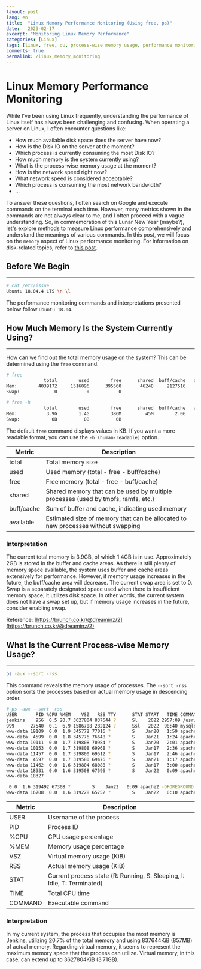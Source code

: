 ```yaml
---
layout: post
lang: en
title:  "Linux Memory Performance Monitoring (Using free, ps)"
date:   2023-02-17
excerpt: "Monitoring Linux Memory Performance"
categories: [Linux]
tags: [linux, free, du, process-wise memory usage, performance monitoring]
comments: true
permalink: /linux_memory_monitoring
---
```


# Linux Memory Performance Monitoring

While I've been using Linux frequently, understanding the performance of Linux itself has always been challenging and confusing. When operating a server on Linux, I often encounter questions like:

- How much available disk space does the server have now?
- How is the Disk IO on the server at the moment?
- Which process is currently consuming the most Disk IO?
- How much memory is the system currently using?
- What is the process-wise memory usage at the moment?
- How is the network speed right now?
- What network speed is considered acceptable?
- Which process is consuming the most network bandwidth?
- ...

To answer these questions, I often search on Google and execute commands on the terminal each time. However, many metrics shown in the commands are not always clear to me, and I often proceed with a vague understanding. So, in commemoration of this Lunar New Year (maybe?), let's explore methods to measure Linux performance comprehensively and understand the meanings of various commands. In this post, we will focus on the `memory` aspect of Linux performance monitoring. For information on disk-related topics, refer to [this post](https://deercode.github.io/linux_disk_monitoring/).

## Before We Begin
---
```bash
# cat /etc/issue
Ubuntu 18.04.4 LTS \n \l
```
The performance monitoring commands and interpretations presented below follow `Ubuntu 18.04`. 

## How Much Memory Is the System Currently Using?
---
How can we find out the total memory usage on the system? This can be determined using the `free` command.

```bash
# free
              total        used        free      shared  buff/cache   available
Mem:        4039172     1516096      395560       46248     2127516     2189400
Swap:             0           0           0

# free -h
              total        used        free      shared  buff/cache   available
Mem:           3.9G        1.4G        386M         45M        2.0G        2.1G
Swap:            0B          0B          0B
```

The default `free` command displays values in KB. If you want a more readable format, you can use the `-h (human-readable)` option.

|Metric|Description|
|----|----------------|
|total|Total memory size|
|used|Used memory (total - free - buff/cache)|
|free|Free memory (total - free - buff/cache)|
|shared|Shared memory that can be used by multiple processes (used by tmpfs, ramfs, etc.)|
|buff/cache|Sum of buffer and cache, indicating used memory|
|available|Estimated size of memory that can be allocated to new processes without swapping|

### Interpretation
The current total memory is 3.9GB, of which 1.4GB is in use. Approximately 2GB is stored in the buffer and cache areas. As there is still plenty of memory space available, the system uses buffer and cache areas extensively for performance. However, if memory usage increases in the future, the buff/cache area will decrease. The current swap area is set to 0. Swap is a separately designated space used when there is insufficient memory space; it utilizes disk space. In other words, the current system does not have a swap set up, but if memory usage increases in the future, consider enabling swap.

Reference: [https://brunch.co.kr/@dreaminz/2](https://brunch.co.kr/@dreaminz/2)

## What Is the Current Process-wise Memory Usage?
---
```bash
ps -aux --sort -rss
```

This command reveals the memory usage of processes. The `--sort -rss` option sorts the processes based on actual memory usage in descending order.

```bash
# ps -aux --sort -rss
USER       PID %CPU %MEM    VSZ   RSS TTY      STAT START   TIME COMMAND
jenkins    956  0.5 20.7 3627804 837644 ?      Sl    2022 2957:09 /usr/bin/java -Djava.awt.headless=true -jar /usr/share/jenkins/jenkins.war --webroot=/var/
999      27540  0.1  6.9 1586708 282124 ?      Ssl   2022  98:40 mysqld
www-data 19109  0.0  1.9 345772 77016 ?        S    Jan20   1:59 apache2 -DFOREGROUND
www-data  4599  0.0  1.8 345776 76648 ?        S    Jan21   1:24 apache2 -DFOREGROUND
www-data 19111  0.0  1.7 319808 70984 ?        S    Jan20   2:01 apache2 -DFOREGROUND
www-data 10153  0.0  1.7 319808 69968 ?        S    Jan17   2:36 apache2 -DFOREGROUND
www-data 11457  0.0  1.7 319800 69512 ?        S    Jan17   2:46 apache2 -DFOREGROUND
www-data  4597  0.0  1.7 319580 69476 ?        S    Jan21   1:17 apache2 -DFOREGROUND
www-data 11462  0.0  1.6 319804 68088 ?        S    Jan17   3:00 apache2 -DFOREGROUND
www-data 18331  0.0  1.6 319508 67596 ?        S    Jan22   0:09 apache2 -DFOREGROUND
www-data 18327  

 0.0  1.6 319492 67308 ?        S    Jan22   0:09 apache2 -DFOREGROUND
www-data 16708  0.0  1.6 319228 65752 ?        S    Jan22   0:10 apache2 -DFOREGROUND
```

|Metric|Description|
|----|----------------|
|USER|Username of the process|
|PID|Process ID|
|%CPU|CPU usage percentage|
|%MEM|Memory usage percentage|
|VSZ|Virtual memory usage (KiB)|
|RSS|Actual memory usage (KiB)|
|STAT|Current process state (R: Running, S: Sleeping, I: Idle, T: Terminated)|
|TIME|Total CPU time|
|COMMAND|Executable command|

### Interpretation
In my current system, the process that occupies the most memory is Jenkins, utilizing 20.7% of the total memory and using 837644KiB (857MB) of actual memory. Regarding virtual memory, it seems to represent the maximum memory space that the process can utilize. Virtual memory, in this case, can extend up to 3627804KiB (3.71GB).
